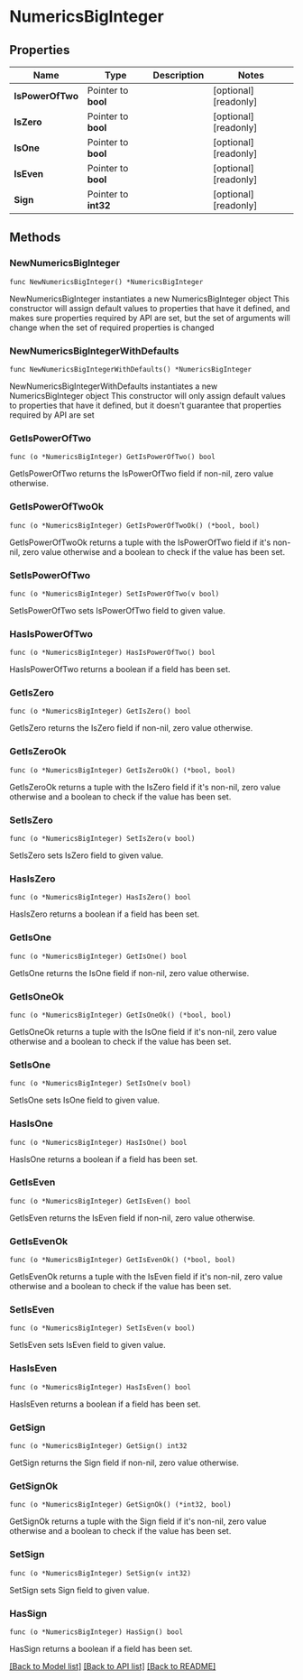 # NumericsBigInteger

## Properties

Name | Type | Description | Notes
------------ | ------------- | ------------- | -------------
**IsPowerOfTwo** | Pointer to **bool** |  | [optional] [readonly] 
**IsZero** | Pointer to **bool** |  | [optional] [readonly] 
**IsOne** | Pointer to **bool** |  | [optional] [readonly] 
**IsEven** | Pointer to **bool** |  | [optional] [readonly] 
**Sign** | Pointer to **int32** |  | [optional] [readonly] 

## Methods

### NewNumericsBigInteger

`func NewNumericsBigInteger() *NumericsBigInteger`

NewNumericsBigInteger instantiates a new NumericsBigInteger object
This constructor will assign default values to properties that have it defined,
and makes sure properties required by API are set, but the set of arguments
will change when the set of required properties is changed

### NewNumericsBigIntegerWithDefaults

`func NewNumericsBigIntegerWithDefaults() *NumericsBigInteger`

NewNumericsBigIntegerWithDefaults instantiates a new NumericsBigInteger object
This constructor will only assign default values to properties that have it defined,
but it doesn't guarantee that properties required by API are set

### GetIsPowerOfTwo

`func (o *NumericsBigInteger) GetIsPowerOfTwo() bool`

GetIsPowerOfTwo returns the IsPowerOfTwo field if non-nil, zero value otherwise.

### GetIsPowerOfTwoOk

`func (o *NumericsBigInteger) GetIsPowerOfTwoOk() (*bool, bool)`

GetIsPowerOfTwoOk returns a tuple with the IsPowerOfTwo field if it's non-nil, zero value otherwise
and a boolean to check if the value has been set.

### SetIsPowerOfTwo

`func (o *NumericsBigInteger) SetIsPowerOfTwo(v bool)`

SetIsPowerOfTwo sets IsPowerOfTwo field to given value.

### HasIsPowerOfTwo

`func (o *NumericsBigInteger) HasIsPowerOfTwo() bool`

HasIsPowerOfTwo returns a boolean if a field has been set.

### GetIsZero

`func (o *NumericsBigInteger) GetIsZero() bool`

GetIsZero returns the IsZero field if non-nil, zero value otherwise.

### GetIsZeroOk

`func (o *NumericsBigInteger) GetIsZeroOk() (*bool, bool)`

GetIsZeroOk returns a tuple with the IsZero field if it's non-nil, zero value otherwise
and a boolean to check if the value has been set.

### SetIsZero

`func (o *NumericsBigInteger) SetIsZero(v bool)`

SetIsZero sets IsZero field to given value.

### HasIsZero

`func (o *NumericsBigInteger) HasIsZero() bool`

HasIsZero returns a boolean if a field has been set.

### GetIsOne

`func (o *NumericsBigInteger) GetIsOne() bool`

GetIsOne returns the IsOne field if non-nil, zero value otherwise.

### GetIsOneOk

`func (o *NumericsBigInteger) GetIsOneOk() (*bool, bool)`

GetIsOneOk returns a tuple with the IsOne field if it's non-nil, zero value otherwise
and a boolean to check if the value has been set.

### SetIsOne

`func (o *NumericsBigInteger) SetIsOne(v bool)`

SetIsOne sets IsOne field to given value.

### HasIsOne

`func (o *NumericsBigInteger) HasIsOne() bool`

HasIsOne returns a boolean if a field has been set.

### GetIsEven

`func (o *NumericsBigInteger) GetIsEven() bool`

GetIsEven returns the IsEven field if non-nil, zero value otherwise.

### GetIsEvenOk

`func (o *NumericsBigInteger) GetIsEvenOk() (*bool, bool)`

GetIsEvenOk returns a tuple with the IsEven field if it's non-nil, zero value otherwise
and a boolean to check if the value has been set.

### SetIsEven

`func (o *NumericsBigInteger) SetIsEven(v bool)`

SetIsEven sets IsEven field to given value.

### HasIsEven

`func (o *NumericsBigInteger) HasIsEven() bool`

HasIsEven returns a boolean if a field has been set.

### GetSign

`func (o *NumericsBigInteger) GetSign() int32`

GetSign returns the Sign field if non-nil, zero value otherwise.

### GetSignOk

`func (o *NumericsBigInteger) GetSignOk() (*int32, bool)`

GetSignOk returns a tuple with the Sign field if it's non-nil, zero value otherwise
and a boolean to check if the value has been set.

### SetSign

`func (o *NumericsBigInteger) SetSign(v int32)`

SetSign sets Sign field to given value.

### HasSign

`func (o *NumericsBigInteger) HasSign() bool`

HasSign returns a boolean if a field has been set.


[[Back to Model list]](../README.md#documentation-for-models) [[Back to API list]](../README.md#documentation-for-api-endpoints) [[Back to README]](../README.md)


